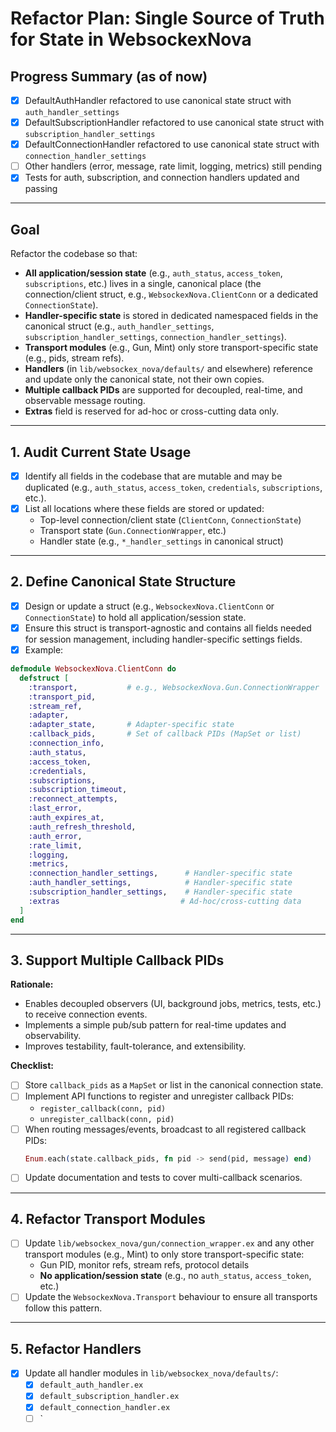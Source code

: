 # Refactor Plan: Single Source of Truth for State in WebsockexNova

## Progress Summary (as of now)

- [x] DefaultAuthHandler refactored to use canonical state struct with `auth_handler_settings`
- [x] DefaultSubscriptionHandler refactored to use canonical state struct with `subscription_handler_settings`
- [x] DefaultConnectionHandler refactored to use canonical state struct with `connection_handler_settings`
- [ ] Other handlers (error, message, rate limit, logging, metrics) still pending
- [x] Tests for auth, subscription, and connection handlers updated and passing

---

## Goal

Refactor the codebase so that:

- **All application/session state** (e.g., `auth_status`, `access_token`, `subscriptions`, etc.) lives in a single, canonical place (the connection/client struct, e.g., `WebsockexNova.ClientConn` or a dedicated `ConnectionState`).
- **Handler-specific state** is stored in dedicated namespaced fields in the canonical struct (e.g., `auth_handler_settings`, `subscription_handler_settings`, `connection_handler_settings`).
- **Transport modules** (e.g., Gun, Mint) only store transport-specific state (e.g., pids, stream refs).
- **Handlers** (in `lib/websockex_nova/defaults/` and elsewhere) reference and update only the canonical state, not their own copies.
- **Multiple callback PIDs** are supported for decoupled, real-time, and observable message routing.
- **Extras** field is reserved for ad-hoc or cross-cutting data only.

---

## 1. Audit Current State Usage

- [x] Identify all fields in the codebase that are mutable and may be duplicated (e.g., `auth_status`, `access_token`, `credentials`, `subscriptions`, etc.).
- [x] List all locations where these fields are stored or updated:
  - Top-level connection/client state (`ClientConn`, `ConnectionState`)
  - Transport state (`Gun.ConnectionWrapper`, etc.)
  - Handler state (e.g., `*_handler_settings` in canonical struct)

---

## 2. Define Canonical State Structure

- [x] Design or update a struct (e.g., `WebsockexNova.ClientConn` or `ConnectionState`) to hold all application/session state.
- [x] Ensure this struct is transport-agnostic and contains all fields needed for session management, including handler-specific settings fields.
- [x] Example:

```elixir
defmodule WebsockexNova.ClientConn do
  defstruct [
    :transport,           # e.g., WebsockexNova.Gun.ConnectionWrapper
    :transport_pid,
    :stream_ref,
    :adapter,
    :adapter_state,       # Adapter-specific state
    :callback_pids,       # Set of callback PIDs (MapSet or list)
    :connection_info,
    :auth_status,
    :access_token,
    :credentials,
    :subscriptions,
    :subscription_timeout,
    :reconnect_attempts,
    :last_error,
    :auth_expires_at,
    :auth_refresh_threshold,
    :auth_error,
    :rate_limit,
    :logging,
    :metrics,
    :connection_handler_settings,      # Handler-specific state
    :auth_handler_settings,            # Handler-specific state
    :subscription_handler_settings,    # Handler-specific state
    :extras                           # Ad-hoc/cross-cutting data
  ]
end
```

---

## 3. Support Multiple Callback PIDs

**Rationale:**

- Enables decoupled observers (UI, background jobs, metrics, tests, etc.) to receive connection events.
- Implements a simple pub/sub pattern for real-time updates and observability.
- Improves testability, fault-tolerance, and extensibility.

**Checklist:**

- [ ] Store `callback_pids` as a `MapSet` or list in the canonical connection state.
- [ ] Implement API functions to register and unregister callback PIDs:
  - `register_callback(conn, pid)`
  - `unregister_callback(conn, pid)`
- [ ] When routing messages/events, broadcast to all registered callback PIDs:
  ```elixir
  Enum.each(state.callback_pids, fn pid -> send(pid, message) end)
  ```
- [ ] Update documentation and tests to cover multi-callback scenarios.

---

## 4. Refactor Transport Modules

- [ ] Update `lib/websockex_nova/gun/connection_wrapper.ex` and any other transport modules (e.g., Mint) to only store transport-specific state:
  - Gun PID, monitor refs, stream refs, protocol details
  - **No application/session state** (e.g., no `auth_status`, `access_token`, etc.)
- [ ] Update the `WebsockexNova.Transport` behaviour to ensure all transports follow this pattern.

---

## 5. Refactor Handlers

- [x] Update all handler modules in `lib/websockex_nova/defaults/`:
  - [x] `default_auth_handler.ex`
  - [x] `default_subscription_handler.ex`
  - [x] `default_connection_handler.ex`
  - [ ] `
